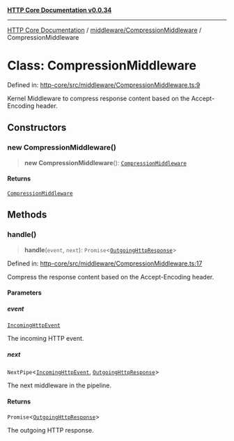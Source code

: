 [**HTTP Core Documentation v0.0.34**](../../../README.md)

***

[HTTP Core Documentation](../../../modules.md) / [middleware/CompressionMiddleware](../README.md) / CompressionMiddleware

# Class: CompressionMiddleware

Defined in: [http-core/src/middleware/CompressionMiddleware.ts:9](https://github.com/stonemjs/http-core/blob/eaa01dbfed8a1d56fab239821e27802dd54ab017/src/middleware/CompressionMiddleware.ts#L9)

Kernel Middleware to compress response content based on the Accept-Encoding header.

## Constructors

### new CompressionMiddleware()

> **new CompressionMiddleware**(): [`CompressionMiddleware`](CompressionMiddleware.md)

#### Returns

[`CompressionMiddleware`](CompressionMiddleware.md)

## Methods

### handle()

> **handle**(`event`, `next`): `Promise`\<[`OutgoingHttpResponse`](../../../OutgoingHttpResponse/classes/OutgoingHttpResponse.md)\>

Defined in: [http-core/src/middleware/CompressionMiddleware.ts:17](https://github.com/stonemjs/http-core/blob/eaa01dbfed8a1d56fab239821e27802dd54ab017/src/middleware/CompressionMiddleware.ts#L17)

Compress the response content based on the Accept-Encoding header.

#### Parameters

##### event

[`IncomingHttpEvent`](../../../IncomingHttpEvent/classes/IncomingHttpEvent.md)

The incoming HTTP event.

##### next

`NextPipe`\<[`IncomingHttpEvent`](../../../IncomingHttpEvent/classes/IncomingHttpEvent.md), [`OutgoingHttpResponse`](../../../OutgoingHttpResponse/classes/OutgoingHttpResponse.md)\>

The next middleware in the pipeline.

#### Returns

`Promise`\<[`OutgoingHttpResponse`](../../../OutgoingHttpResponse/classes/OutgoingHttpResponse.md)\>

The outgoing HTTP response.
